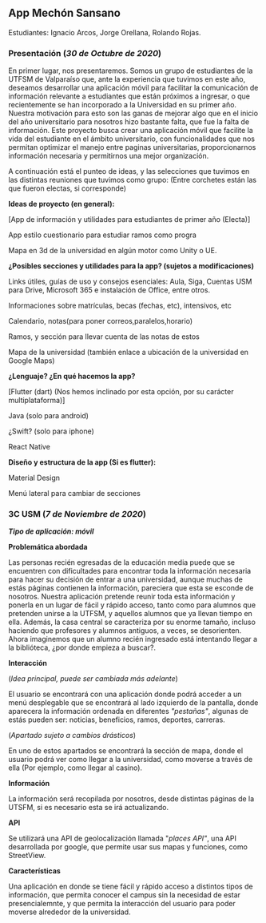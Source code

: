 ## App Mechón Sansano

Estudiantes: Ignacio Arcos, Jorge Orellana, Rolando Rojas.


### Presentación (_30 de Octubre de 2020_)

En primer lugar, nos presentaremos. Somos un grupo de estudiantes de la UTFSM de Valparaíso que, ante la experiencia que tuvimos en este año, deseamos desarrollar una aplicación móvil para facilitar la comunicación de información relevante a estudiantes que están próximos a ingresar, o que recientemente se han incorporado a la Universidad en su primer año. Nuestra motivación para esto son las ganas de mejorar algo que en el inicio del año universitario para nosotros hizo bastante falta, que fue la falta de información.
Este proyecto busca crear una aplicación móvil que facilite la vida del estudiante en el ámbito universitario, con funcionalidades que nos permitan optimizar el manejo entre paginas universitarias, proporcionarnos información necesaria y permitirnos una mejor organización.

A continuación está el punteo de ideas, y las selecciones que tuvimos en las distintas reuniones que tuvimos como grupo: (Entre corchetes están las que fueron electas, si corresponde)

**Ideas de proyecto (en general):**

[App de información y utilidades para estudiantes de primer año (Electa)]

App estilo cuestionario para estudiar ramos como progra 

Mapa en 3d de la universidad en algún motor como Unity o UE.


**¿Posibles secciones y utilidades para la app? (sujetos a modificaciones)**

Links útiles, guías de uso y consejos esenciales: Aula, Siga, Cuentas USM para Drive, Microsoft 365 e instalación de Office, entre otros.

Informaciones sobre matrículas, becas (fechas, etc), intensivos, etc

Calendario, notas(para poner correos,paralelos,horario)

Ramos, y sección para llevar cuenta de las notas de estos

Mapa de la universidad (también enlace a ubicación de la universidad en Google Maps)



**¿Lenguaje? ¿En qué hacemos la app?**

[Flutter (dart) (Nos hemos inclinado por esta opción, por su carácter multiplataforma)]

Java (solo para android)

¿Swift? (solo para iphone)

React Native



**Diseño y estructura de la app (Si es flutter):**

Material Design

Menú lateral para cambiar de secciones


### 3C USM (_7 de Noviembre de 2020_)
**_Tipo de aplicación: móvil_**

**Problemática abordada**

Las personas recién egresadas de la educación media puede que se encuentren con dificultades para encontrar toda la información necesaria para hacer su decisión de entrar a una universidad, aunque muchas de estás páginas contienen la información, pareciera que esta se esconde de nosotros.
Nuestra aplicación pretende reunir toda esta información y ponerla en un lugar de fácil y rápido acceso, tanto como para alumnos que pretenden unirse a la UTFSM, y aquellos alumnos que ya llevan tiempo en ella.
Además, la casa central se caracteriza por su enorme tamaño, incluso haciendo que profesores y alumnos antiguos, a veces, se desorienten. Ahora imaginemos que un alumno recién ingresado está intentando llegar a la biblióteca, ¿por donde empieza a buscar?.

**Interacción**

(_Idea principal, puede ser cambiada más adelante_)

El usuario se encontrará con una aplicación donde podrá acceder a un menú desplegable que se encontrará al lado izquierdo de la pantalla, donde aparecera la información ordenada en diferentes _"pestañas"_, algunas de estás pueden ser: noticias, beneficios, ramos, deportes, carreras.

(_Apartado sujeto a cambios drásticos_)

En uno de estos apartados se encontrará la sección de mapa, donde el usuario podrá ver como llegar a la universidad, como moverse a través de ella (Por ejemplo, como llegar al casino).

**Información**

La información será recopilada por nosotros, desde distintas páginas de la UTSFM, si es necesario esta se irá actualizando.

**API**

Se utilizará una API de geolocalización llamada "_places API"_, una API desarrollada por google, que permite usar sus mapas y funciones, como StreetView.

**Características**

Una aplicación en donde se tiene fácil y rápido acceso a distintos tipos de información, que permita conocer el campus sin la necesidad de estar presencialemnte, y que permita la interacción del usuario para poder moverse alrededor de la universidad.

